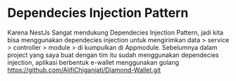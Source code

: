 # Dependecies Injection Pattern

Karena NestJs Sangat mendukung Dependecies Injection Pattern, jadi kita bisa menggunakan dependecies injection untuk mengirimkan data > service > controller > module > di kumpulkan di Appmodule. Sebelumnya dalam project yang saya buat dengan tim itu sudah menggunakan dependecies injection, aplikasi berbentuk e-wallet menggunakan golang https://github.com/AlifiChiganjati/Diamond-Wallet.git
